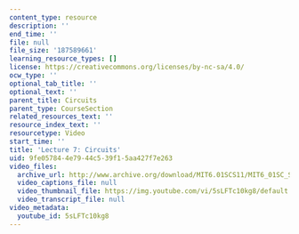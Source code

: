 ```yaml
---
content_type: resource
description: ''
end_time: ''
file: null
file_size: '187589661'
learning_resource_types: []
license: https://creativecommons.org/licenses/by-nc-sa/4.0/
ocw_type: ''
optional_tab_title: ''
optional_text: ''
parent_title: Circuits
parent_type: CourseSection
related_resources_text: ''
resource_index_text: ''
resourcetype: Video
start_time: ''
title: 'Lecture 7: Circuits'
uid: 9fe05784-4e79-44c5-39f1-5aa427f7e263
video_files:
  archive_url: http://www.archive.org/download/MIT6.01SCS11/MIT6_01SC_S11_lec07_300k.mp4
  video_captions_file: null
  video_thumbnail_file: https://img.youtube.com/vi/5sLFTc10kg8/default.jpg
  video_transcript_file: null
video_metadata:
  youtube_id: 5sLFTc10kg8
---
```

